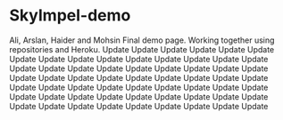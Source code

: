 # SkyImpel-demo
Ali, Arslan, Haider and Mohsin Final demo page. Working together using repositories and Heroku.
U p d a t e  
 U p d a t e  
 U p d a t e  
 U p d a t e  
 U p d a t e  
 U p d a t e  
 U p d a t e  
 U p d a t e  
 U p d a t e  
 U p d a t e  
 U p d a t e  
 U p d a t e  
 U p d a t e  
 U p d a t e  
 U p d a t e  
 U p d a t e  
 U p d a t e  
 U p d a t e  
 U p d a t e  
 U p d a t e  
 U p d a t e  
 U p d a t e  
 U p d a t e  
 U p d a t e  
 U p d a t e  
 U p d a t e  
 U p d a t e  
 U p d a t e  
 U p d a t e  
 U p d a t e  
 U p d a t e  
 U p d a t e  
 U p d a t e  
 U p d a t e  
 U p d a t e  
 U p d a t e  
 U p d a t e  
 U p d a t e  
 U p d a t e  
 U p d a t e  
 U p d a t e  
 U p d a t e  
 U p d a t e  
 U p d a t e  
 U p d a t e  
 U p d a t e  
 U p d a t e  
 U p d a t e  
 U p d a t e  
 U p d a t e  
 U p d a t e  
 U p d a t e  
 U p d a t e  
 U p d a t e  
 U p d a t e  
 U p d a t e  
 U p d a t e  
 U p d a t e  
 U p d a t e  
 U p d a t e  
 
